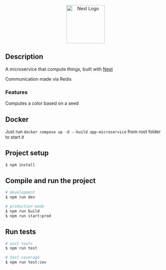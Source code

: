 <p align="center">
  <a href="http://nestjs.com/" target="blank"><img src="https://nestjs.com/img/logo-small.svg" width="120" alt="Nest Logo" /></a>
</p>

## Description

A microservice that compute things, built with [Nest](https://github.com/nestjs/nest)

Communication made via Redis

### Features

Computes a color based on a seed

## Docker

Just run `docker compose up -d --build app-microservice` from root folder to start it

## Project setup

```bash
$ npm install
```

## Compile and run the project

```bash
# development
$ npm run dev

# production mode
$ npm run build
$ npm run start:prod
```

## Run tests

```bash
# unit tests
$ npm run test

# test coverage
$ npm run test:cov
```
